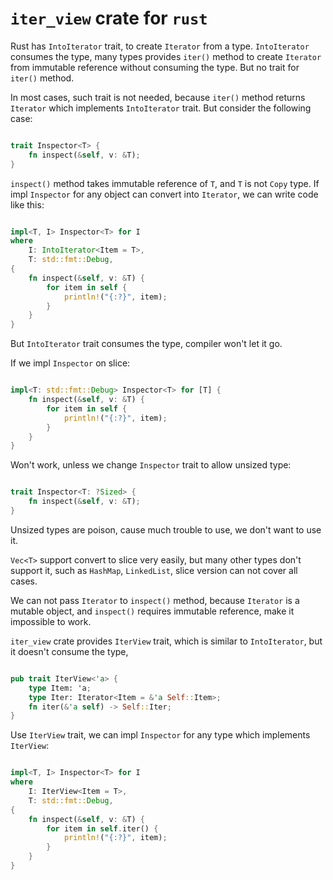 # `iter_view` crate for `rust`

Rust has `IntoIterator` trait, to create `Iterator` from a type. `IntoIterator` consumes the type, 
many types provides `iter()` method to create `Iterator` from immutable reference without consuming the type.
But no trait for `iter()` method.

In most cases, such trait is not needed, because `iter()` method returns `Iterator` which implements `IntoIterator` trait.
But consider the following case:

```rust

trait Inspector<T> {
    fn inspect(&self, v: &T);
}

```

`inspect()` method takes immutable reference of `T`, and `T` is not `Copy` type. If impl
`Inspector` for any object can convert into `Iterator`, we can write code like this:

```rust

impl<T, I> Inspector<T> for I
where
    I: IntoIterator<Item = T>,
    T: std::fmt::Debug, 
{
    fn inspect(&self, v: &T) {
        for item in self {
            println!("{:?}", item);
        } 
    }
}

```

But `IntoIterator` trait consumes the type, compiler won't let it go.

If we impl `Inspector` on slice:

```rust

impl<T: std::fmt::Debug> Inspector<T> for [T] {
    fn inspect(&self, v: &T) {
        for item in self {
            println!("{:?}", item);
        } 
    }
}

```

Won't work, unless we change `Inspector` trait to allow unsized type:

```rust

trait Inspector<T: ?Sized> {
    fn inspect(&self, v: &T);
}

```

Unsized types are poison, cause much trouble to use, we don't want to use it.

`Vec<T>` support convert to slice very easily, but many other types don't support it, such as `HashMap`,
`LinkedList`, slice version can not cover all cases.

We can not pass `Iterator` to `inspect()` method, because `Iterator` is a mutable object, and `inspect()`
requires immutable reference, make it impossible to work.

`iter_view` crate provides `IterView` trait, which is similar to `IntoIterator`, but it doesn't consume the type,

```rust

pub trait IterView<'a> {
    type Item: 'a;
    type Iter: Iterator<Item = &'a Self::Item>;
    fn iter(&'a self) -> Self::Iter;
}
```

Use `IterView` trait, we can impl `Inspector` for any type which implements `IterView`:

```rust

impl<T, I> Inspector<T> for I
where
    I: IterView<Item = T>,
    T: std::fmt::Debug, 
{
    fn inspect(&self, v: &T) {
        for item in self.iter() {
            println!("{:?}", item);
        } 
    }
}

```

